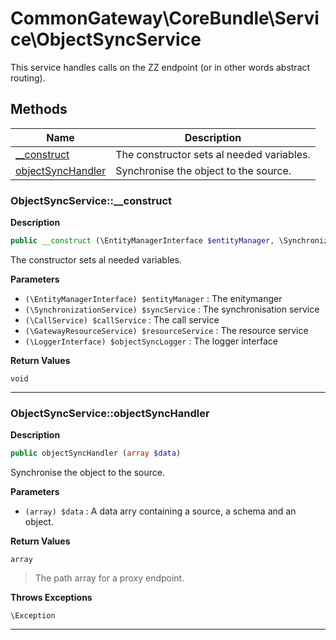 # CommonGateway\CoreBundle\Service\ObjectSyncService  

This service handles calls on the ZZ endpoint (or in other words abstract routing).





## Methods

| Name | Description |
|------|-------------|
|[__construct](#objectsyncservice__construct)|The constructor sets al needed variables.|
|[objectSyncHandler](#objectsyncserviceobjectsynchandler)|Synchronise the object to the source.|




### ObjectSyncService::__construct  

**Description**

```php
public __construct (\EntityManagerInterface $entityManager, \SynchronizationService $syncService, \CallService $callService, \GatewayResourceService $resourceService, \LoggerInterface $objectSyncLogger)
```

The constructor sets al needed variables. 

 

**Parameters**

* `(\EntityManagerInterface) $entityManager`
: The enitymanger  
* `(\SynchronizationService) $syncService`
: The synchronisation service  
* `(\CallService) $callService`
: The call service  
* `(\GatewayResourceService) $resourceService`
: The resource service  
* `(\LoggerInterface) $objectSyncLogger`
: The logger interface  

**Return Values**

`void`


<hr />


### ObjectSyncService::objectSyncHandler  

**Description**

```php
public objectSyncHandler (array $data)
```

Synchronise the object to the source. 

 

**Parameters**

* `(array) $data`
: A data arry containing a source, a schema and an object.  

**Return Values**

`array`

> The path array for a proxy endpoint.


**Throws Exceptions**


`\Exception`


<hr />


